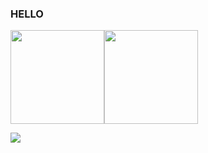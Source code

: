 ### HELLO
<img height="150px" src="https://github-readme-stats.vercel.app/api/top-langs/?username=Erick-hora&layout=compact&langs_count=7&theme=dark"><img height="150pxx" src="https://github-readme-stats.vercel.app/api?username=Erick-hora&show_icons=true&theme=dark"/>


<img src="https://github.com/Erick-hora/Erick-hora/blob/main/dist/github-snake.svg">




